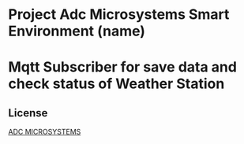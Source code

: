 # Project Adc Microsystems Smart Environment (name)

# Mqtt Subscriber for save data and check status of Weather Station

## License

[ADC MICROSYSTEMS](https://adcm.co.th)
